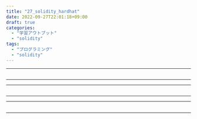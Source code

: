 ```yaml
---
title: "27_solidity_hardhat"
date: 2022-09-27T22:01:18+09:00
draft: true
categories:
  - "学習アウトプット"
  - "solidity"
tags:
  - "プログラミング"
  - "solidity"
---
```


<!--more-->


***

## 

***

***

## 

***

***

## 

***